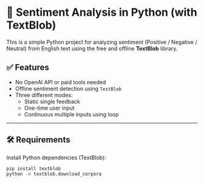 # 🧠 Sentiment Analysis in Python (with TextBlob)

This is a simple Python project for analyzing sentiment (Positive / Negative / Neutral) from English text using the free and offline **TextBlob** library.

## ✅ Features

- No OpenAI API or paid tools needed
- Offline sentiment detection using `TextBlob`
- Three different modes:
  - Static single feedback
  - One-time user input
  - Continuous multiple inputs using loop

---

## 🛠️ Requirements

Install Python dependencies (TextBlob):

```bash
pip install textblob
python -m textblob.download_corpora
